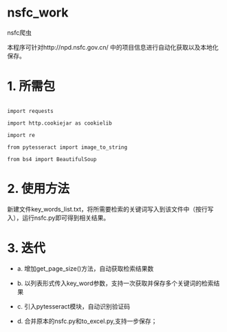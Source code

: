 # nsfc_work
nsfc爬虫

本程序可针对http://npd.nsfc.gov.cn/ 中的项目信息进行自动化获取以及本地化保存。

# 1. 所需包
<pre><code>
import requests

import http.cookiejar as cookielib

import re

from pytesseract import image_to_string

from bs4 import BeautifulSoup
</pre></code>

# 2. 使用方法

新建文件key_words_list.txt，将所需要检索的关键词写入到该文件中（按行写入），运行nsfc.py即可得到相关结果。


# 3. 迭代


* a. 增加get_page_size()方法，自动获取检索结果数


* b. 以列表形式传入key_word参数，支持一次获取并保存多个关键词的检索结果


* c. 引入pytesseract模块，自动识别验证码


* d. 合并原本的nsfc.py和to_excel.py,支持一步保存；
